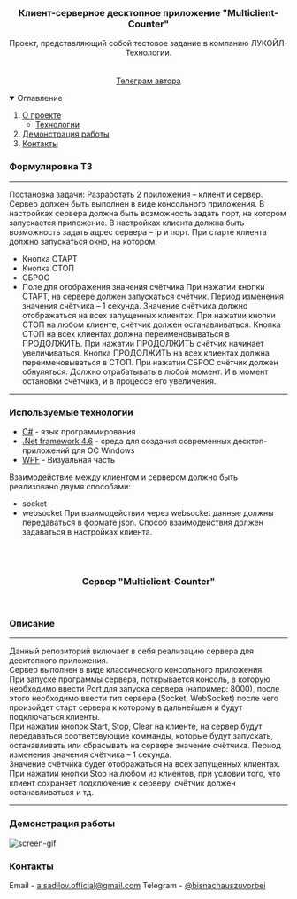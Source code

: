 <br />
<p align="center">


  <h3 align="center">Клиент-серверное десктопное приложение "Multiclient-Counter"</h3>

  <p align="center">
    Проект, представляющий собой тестовое задание в компанию ЛУКОЙЛ-Технологии.
    <br />
    <br />
    <br />
    <a href="https://t.me/bisnachauszuvorbei">Телеграм автора</a>
  </p>
</p>

<details open="open">
  <summary>Оглавление</summary>
  <ol>
    <li>
      <a href="#Формулировка ТЗ">О проекте</a>
      <ul>
        <li><a href="#Технологии">Технологии</a></li>
      </ul>
    </li>
    <li><a href="#Демонстрация работы">Демонстрация работы</a></li>
    <li><a href="#Контакты">Контакты</a></li>
  </ol>
</details>

### Формулировка ТЗ

___
Постановка задачи:
Разработать 2 приложения – клиент и сервер.
Сервер должен быть выполнен в виде консольного приложения.
В настройках сервера должна быть возможность задать порт, на котором запускается приложение.
В настройках клиента должна быть возможность задать адрес сервера – ip и порт.
При старте клиента должно запускаться окно, на котором:
* Кнопка СТАРТ
* Кнопка СТОП
* СБРОС
* Поле для отображения значения счётчика
При нажатии кнопки СТАРТ, на сервере должен запускаться счётчик. Период изменения значения счётчика – 1 секунда.
Значение счётчика должно отображаться на всех запущенных клиентах.
При нажатии кнопки СТОП на любом клиенте, счётчик должен останавливаться. Кнопка СТОП на всех клиентах должна переименовываться в ПРОДОЛЖИТЬ.
При нажатии ПРОДОЛЖИТЬ счётчик начинает увеличиваться. Кнопка ПРОДОЛЖИТЬ на всех клиентах должна переименовываться в СТОП.
При нажатии СБРОС счётчик должен обнуляться. Должно отрабатывать в любой момент. И в момент остановки счётчика, и в процессе его увеличения.
___

### Используемые технологии

* [C#]() - язык программирования 
* [.Net framework 4.6]() - среда для создания современных десктоп-приложений для ОС Windows
* [WPF]() - Визуальная часть

Взаимодействие между клиентом и сервером должно быть реализовано двумя способами:
* socket
* websocket
При взаимодействии через websocket данные должны передаваться в формате json.
Способ взаимодействия должен задаваться в настройках клиента.

<br />
<br />
<h3 align="center">Сервер "Multiclient-Counter"</h3>
<br />


### Описание

___
Данный репозиторий включает в себя реализацию сервера для десктопного приложения.<br />
Сервер выполнен в виде классического консольного приложения.<br />
При запуске программы сервера, поткрывается консоль, в которую необходимо ввести Port для запуска сервера (например: 8000), после этого необходимо ввести тип сервера (Socket, WebSocket) после чего произойдет старт сервера к которому в дальнейшем и будут подключаться клиенты.<br />
При нажатии кнопок Start, Stop, Clear на клиенте, на сервер будут передаваться соответсвующие комманды, которые будут запускать, останавливать или сбрасывать на сервере значение счётчика. Период изменения значения счётчика – 1 секунда.<br />
Значение счётчика будет отображаться на всех запущенных клиентах.<br />
При нажатии кнопки Stop на любом из клиентов, при условии того, что клиент сохраняет подключение к серверу, счётчик должен останавливаться и тд.<br />
___

### Демонстрация работы


![screen-gif](./demo.gif)


### Контакты

Email - [a.sadilov.official@gmail.com](mailto:a.sadilov.official@gmail.com)
Telegram - [@bisnachauszuvorbei](https://t.me/bisnachauszuvorbei)
